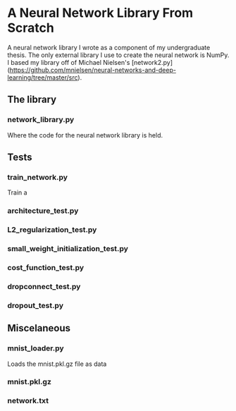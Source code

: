 # A Neural Network Library From Scratch
A neural network library I wrote as a component of my undergraduate thesis. The only external library I use to create the neural network is NumPy. I based my library off of Michael Nielsen's [network2.py] (https://github.com/mnielsen/neural-networks-and-deep-learning/tree/master/src).

## The library 
### network_library.py
Where the code for the neural network library is held.

## Tests
### train_network.py
Train a 
### architecture_test.py
### L2_regularization_test.py
### small_weight_initialization_test.py

### cost_function_test.py

### dropconnect_test.py

### dropout_test.py


## Miscelaneous
### mnist_loader.py
Loads the mnist.pkl.gz file as data 

### mnist.pkl.gz

### network.txt

